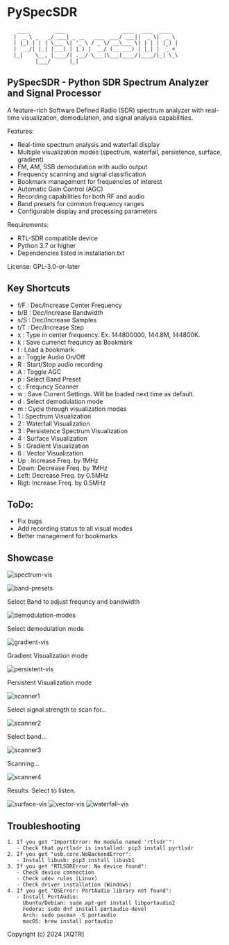 # PySpecSDR
```
   ____        ____                  ____  ____  ____  
  |  _ \ _   _/ ___| _ __   ___  ___/ ___||  _ \|  _ \ 
  | |_) | | | \___ \| '_ \ / _ \/ __\___ \| | | | |_) |
  |  __/| |_| |___) | |_) |  __/ (__ ___) | |_| |  _ < 
  |_|    \__, |____/| .__/ \___|\___|____/|____/|_| \_\
         |___/      |_|                                
```

## PySpecSDR - Python SDR Spectrum Analyzer and Signal Processor

A feature-rich Software Defined Radio (SDR) spectrum analyzer with real-time 
visualization, demodulation, and signal analysis capabilities.

Features:
- Real-time spectrum analysis and waterfall display
- Multiple visualization modes (spectrum, waterfall, persistence, surface, gradient)
- FM, AM, SSB demodulation with audio output
- Frequency scanning and signal classification
- Bookmark management for frequencies of interest
- Automatic Gain Control (AGC)
- Recording capabilities for both RF and audio
- Band presets for common frequency ranges
- Configurable display and processing parameters

Requirements:
- RTL-SDR compatible device
- Python 3.7 or higher
- Dependencies listed in installation.txt

License: GPL-3.0-or-later

## Key Shortcuts
* f/F : Dec/Increase Center Frequency
* b/B : Dec/Increase Bandwidth
* s/S : Dec/Increase Samples
* t/T : Dec/Increase Step
* x   : Type in center frequency. Ex. 144800000, 144.8M, 144800K.
* k   : Save currenct frequncy as Bookmark
* l   : Load a bookmark
* a   : Toggle Audio On/Off
* R   : Start/Stop audio recording
* A   : Toggle AGC
* p   : Select Band Preset
* c   : Frequncy Scanner
* w   : Save Current Settings. Will be loaded next time as default.
* d   : Select demodulation mode
* m   : Cycle through visualization modes
* 1   : Spectrum Visualization
* 2   : Waterfall Visualization
* 3   : Persistence Spectrum Visualization
* 4   : Surface Visualization
* 5   : Gradient Visualization
* 6   : Vector Visualization
* Up  : Increase Freq. by 1MHz
* Down: Decrease Freq. by 1MHz
* Left: Decrease Freq. by 0.5MHz
* Rigt: Increase Freq. by 0.5MHz

## ToDo:
* Fix bugs
* Add recording status to all visual modes
* Better management for bookmarks

## Showcase
![spectrum-vis](https://cp737.net/files/pyspecsdr/spectrum.png)

![band-presets](https://cp737.net/files/pyspecsdr/bands.png)

Select Band to adjust frequncy and bandwidth

![demodulation-modes](https://cp737.net/files/pyspecsdr/demodulation.png)

Select demodulation mode

![gradient-vis](https://cp737.net/files/pyspecsdr/gradient.png)

Gradient Visualization mode

![persistent-vis](https://cp737.net/files/pyspecsdr/persistent.png)

Persistent Visualization mode

![scanner1](https://cp737.net/files/pyspecsdr/scanner1.png)

Select signal strength to scan for...

![scanner2](https://cp737.net/files/pyspecsdr/scanner2.png)

Select band...

![scanner3](https://cp737.net/files/pyspecsdr/scanner3.png)

Scanning...

![scanner4](https://cp737.net/files/pyspecsdr/scanner4.png)

Results. Select to listen.

![surface-vis](https://cp737.net/files/pyspecsdr/surface.png)
![vector-vis](https://cp737.net/files/pyspecsdr/vector.png)
![waterfall-vis](https://cp737.net/files/pyspecsdr/waterfall.png)


## Troubleshooting
```
1. If you get "ImportError: No module named 'rtlsdr'":
   - Check that pyrtlsdr is installed: pip3 install pyrtlsdr
2. If you get "usb.core.NoBackendError":
   - Install libusb: pip3 install libusb1
3. If you get "RTLSDRError: No device found":
   - Check device connection
   - Check udev rules (Linux)
   - Check driver installation (Windows)
4. If you get "OSError: PortAudio library not found":
   - Install PortAudio:
     Ubuntu/Debian: sudo apt-get install libportaudio2
     Fedora: sudo dnf install portaudio-devel
     Arch: sudo pacman -S portaudio
     macOS: brew install portaudio
```
Copyright (c) 2024 [XQTR]
